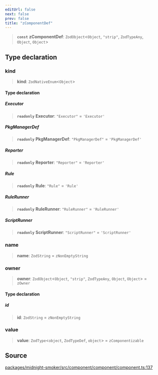```yaml
---
editUrl: false
next: false
prev: false
title: "zComponentDef"
---
```


> **`const`** **zComponentDef**: `ZodObject`\<`Object`, `"strip"`, `ZodTypeAny`, `Object`, `Object`\>

## Type declaration

### kind

> **kind**: `ZodNativeEnum`\<`Object`\>

#### Type declaration

##### Executor

> **`readonly`** **Executor**: `"Executor"` = `'Executor'`

##### PkgManagerDef

> **`readonly`** **PkgManagerDef**: `"PkgManagerDef"` = `'PkgManagerDef'`

##### Reporter

> **`readonly`** **Reporter**: `"Reporter"` = `'Reporter'`

##### Rule

> **`readonly`** **Rule**: `"Rule"` = `'Rule'`

##### RuleRunner

> **`readonly`** **RuleRunner**: `"RuleRunner"` = `'RuleRunner'`

##### ScriptRunner

> **`readonly`** **ScriptRunner**: `"ScriptRunner"` = `'ScriptRunner'`

### name

> **name**: `ZodString` = `zNonEmptyString`

### owner

> **owner**: `ZodObject`\<`Object`, `"strip"`, `ZodTypeAny`, `Object`, `Object`\> = `zOwner`

#### Type declaration

##### id

> **id**: `ZodString` = `zNonEmptyString`

### value

> **value**: `ZodType`\<`object`, `ZodTypeDef`, `object`\> = `zComponentizable`

## Source

[packages/midnight-smoker/src/component/component/component.ts:137](https://github.com/boneskull/midnight-smoker/blob/417858b/packages/midnight-smoker/src/component/component/component.ts#L137)
